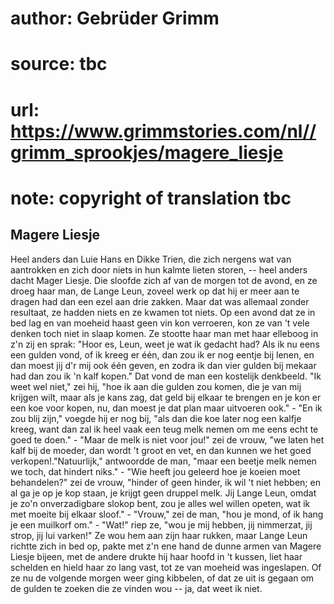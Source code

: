 # author: Gebrüder Grimm
# source: tbc
# url: https://www.grimmstories.com/nl//grimm_sprookjes/magere_liesje
# note: copyright of translation tbc

## Magere Liesje 

Heel anders dan Luie Hans en Dikke Trien, die zich nergens wat van
aantrokken en zich door niets in hun kalmte lieten storen, -- heel
anders dacht Mager Liesje. Die sloofde zich af van de morgen tot de
avond, en ze droeg haar man, de Lange Leun, zoveel werk op dat hij er
meer aan te dragen had dan een ezel aan drie zakken. Maar dat was
allemaal zonder resultaat, ze hadden niets en ze kwamen tot niets. Op
een avond dat ze in bed lag en van moeheid haast geen vin kon verroeren,
kon ze van 't vele denken toch niet in slaap komen. Ze stootte haar man
met haar elleboog in z'n zij en sprak: "Hoor es, Leun, weet je wat ik
gedacht had? Als ik nu eens een gulden vond, of ik kreeg er één, dan zou
ik er nog eentje bij lenen, en dan moest jij d'r mij ook één geven, en
zodra ik dan vier gulden bij mekaar had dan zou ik 'n kalf kopen." Dat
vond de man een kostelijk denkbeeld. "Ik weet wel niet," zei hij,
"hoe ik aan die gulden zou komen, die je van mij krijgen wilt, maar als
je kans zag, dat geld bij elkaar te brengen en je kon er een koe voor
kopen, nu, dan moest je dat plan maar uitvoeren ook." - "En ik zou
blij zijn," voegde hij er nog bij, "als dan die koe later nog een
kalfje kreeg, want dan zal ik heel vaak een teug melk nemen om me eens
echt te goed te doen." - "Maar de melk is niet voor jou!" zei de
vrouw, "we laten het kalf bij de moeder, dan wordt 't groot en vet, en
dan kunnen we het goed verkopen!."Natuurlijk," antwoordde de man,
"maar een beetje melk nemen we toch, dat hindert niks." - "Wie heeft
jou geleerd hoe je koeien moet behandelen?" zei de vrouw, "hinder of
geen hinder, ik wil 't niet hebben; en al ga je op je kop staan, je
krijgt geen druppel melk. Jij Lange Leun, omdat je zo'n onverzadigbare
slokop bent, zou je alles wel willen opeten, wat ik met moeite bij
elkaar sloof." - "Vrouw," zei de man, "hou je mond, of ik hang je
een muilkorf om." - "Wat!" riep ze, "wou je mij hebben, jij
nimmerzat, jij strop, jij lui varken!" Ze wou hem aan zijn haar rukken,
maar Lange Leun richtte zich in bed op, pakte met z'n ene hand de dunne
armen van Magere Liesje bijeen, met de andere drukte hij haar hoofd in
't kussen, liet haar schelden en hield haar zo lang vast, tot ze van
moeheid was ingeslapen. Of ze nu de volgende morgen weer ging kibbelen,
of dat ze uit is gegaan om de gulden te zoeken die ze vinden wou -- ja,
dat weet ik niet.

